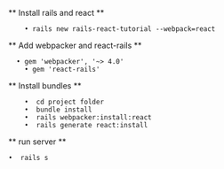 ** Install rails and  react **
```
	• rails new rails-react-tutorial --webpack=react
```
** Add webpacker and react-rails **
```
  • gem 'webpacker', '~> 4.0'
	• gem 'react-rails'
```
** Install bundles **
```
	•  cd project folder
	•  bundle install
	•  rails webpacker:install:react
	•  rails generate react:install
```
** run server **
```
•  rails s
```

